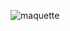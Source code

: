![maquette](https://github.com/Ackarmen/form-validation/assets/136793418/fb7e1794-a87f-43bc-bc1d-d731c6c06ecb)
